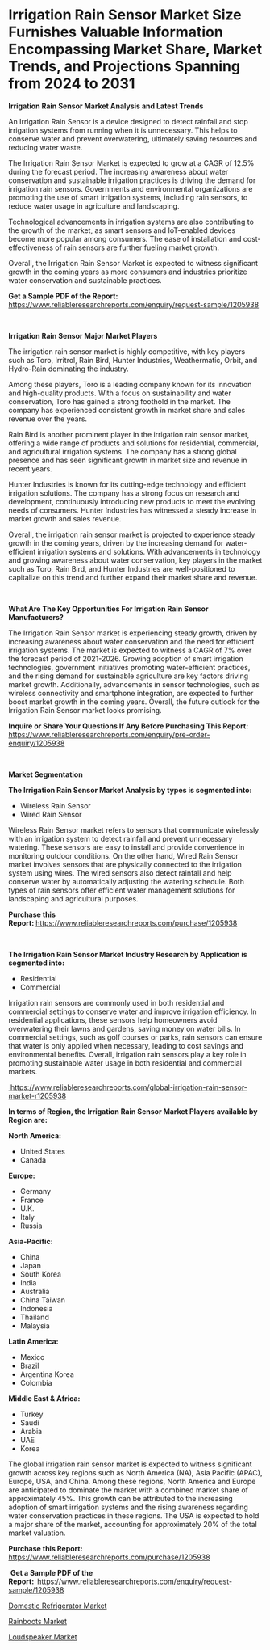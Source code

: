 <p><h1>Irrigation Rain Sensor Market Size Furnishes Valuable Information Encompassing Market Share, Market Trends, and Projections Spanning from 2024 to 2031</h1></p><p><strong>Irrigation Rain Sensor Market Analysis and Latest Trends</strong></p>
<p><p>An Irrigation Rain Sensor is a device designed to detect rainfall and stop irrigation systems from running when it is unnecessary. This helps to conserve water and prevent overwatering, ultimately saving resources and reducing water waste.</p><p>The Irrigation Rain Sensor Market is expected to grow at a CAGR of 12.5% during the forecast period. The increasing awareness about water conservation and sustainable irrigation practices is driving the demand for irrigation rain sensors. Governments and environmental organizations are promoting the use of smart irrigation systems, including rain sensors, to reduce water usage in agriculture and landscaping.</p><p>Technological advancements in irrigation systems are also contributing to the growth of the market, as smart sensors and IoT-enabled devices become more popular among consumers. The ease of installation and cost-effectiveness of rain sensors are further fueling market growth.</p><p>Overall, the Irrigation Rain Sensor Market is expected to witness significant growth in the coming years as more consumers and industries prioritize water conservation and sustainable practices.</p></p>
<p><strong>Get a Sample PDF of the Report:&nbsp;</strong> <a href="https://www.reliableresearchreports.com/enquiry/request-sample/1205938">https://www.reliableresearchreports.com/enquiry/request-sample/1205938</a></p>
<p>&nbsp;</p>
<p><strong>Irrigation Rain Sensor Major Market Players</strong></p>
<p><p>The irrigation rain sensor market is highly competitive, with key players such as Toro, Irritrol, Rain Bird, Hunter Industries, Weathermatic, Orbit, and Hydro-Rain dominating the industry. </p><p>Among these players, Toro is a leading company known for its innovation and high-quality products. With a focus on sustainability and water conservation, Toro has gained a strong foothold in the market. The company has experienced consistent growth in market share and sales revenue over the years. </p><p>Rain Bird is another prominent player in the irrigation rain sensor market, offering a wide range of products and solutions for residential, commercial, and agricultural irrigation systems. The company has a strong global presence and has seen significant growth in market size and revenue in recent years.</p><p>Hunter Industries is known for its cutting-edge technology and efficient irrigation solutions. The company has a strong focus on research and development, continuously introducing new products to meet the evolving needs of consumers. Hunter Industries has witnessed a steady increase in market growth and sales revenue.</p><p>Overall, the irrigation rain sensor market is projected to experience steady growth in the coming years, driven by the increasing demand for water-efficient irrigation systems and solutions. With advancements in technology and growing awareness about water conservation, key players in the market such as Toro, Rain Bird, and Hunter Industries are well-positioned to capitalize on this trend and further expand their market share and revenue.</p></p>
<p>&nbsp;</p>
<p><strong>What Are The Key Opportunities For Irrigation Rain Sensor Manufacturers?</strong></p>
<p><p>The Irrigation Rain Sensor market is experiencing steady growth, driven by increasing awareness about water conservation and the need for efficient irrigation systems. The market is expected to witness a CAGR of 7% over the forecast period of 2021-2026. Growing adoption of smart irrigation technologies, government initiatives promoting water-efficient practices, and the rising demand for sustainable agriculture are key factors driving market growth. Additionally, advancements in sensor technologies, such as wireless connectivity and smartphone integration, are expected to further boost market growth in the coming years. Overall, the future outlook for the Irrigation Rain Sensor market looks promising.</p></p>
<p><strong>Inquire or Share Your Questions If Any Before Purchasing This Report:</strong> <a href="https://www.reliableresearchreports.com/enquiry/pre-order-enquiry/1205938">https://www.reliableresearchreports.com/enquiry/pre-order-enquiry/1205938</a></p>
<p>&nbsp;</p>
<p><strong>Market Segmentation</strong></p>
<p><strong>The Irrigation Rain Sensor Market Analysis by types is segmented into:</strong></p>
<p><ul><li>Wireless Rain Sensor</li><li>Wired Rain Sensor</li></ul></p>
<p><p>Wireless Rain Sensor market refers to sensors that communicate wirelessly with an irrigation system to detect rainfall and prevent unnecessary watering. These sensors are easy to install and provide convenience in monitoring outdoor conditions. On the other hand, Wired Rain Sensor market involves sensors that are physically connected to the irrigation system using wires. The wired sensors also detect rainfall and help conserve water by automatically adjusting the watering schedule. Both types of rain sensors offer efficient water management solutions for landscaping and agricultural purposes.</p></p>
<p><strong>Purchase this Report:&nbsp;</strong><a href="https://www.reliableresearchreports.com/purchase/1205938">https://www.reliableresearchreports.com/purchase/1205938</a></p>
<p>&nbsp;</p>
<p><strong>The Irrigation Rain Sensor Market Industry Research by Application is segmented into:</strong></p>
<p><ul><li>Residential</li><li>Commercial</li></ul></p>
<p><p>Irrigation rain sensors are commonly used in both residential and commercial settings to conserve water and improve irrigation efficiency. In residential applications, these sensors help homeowners avoid overwatering their lawns and gardens, saving money on water bills. In commercial settings, such as golf courses or parks, rain sensors can ensure that water is only applied when necessary, leading to cost savings and environmental benefits. Overall, irrigation rain sensors play a key role in promoting sustainable water usage in both residential and commercial markets.</p></p>
<p><a href="https://www.reliableresearchreports.com/global-irrigation-rain-sensor-market-r1205938">&nbsp;https://www.reliableresearchreports.com/global-irrigation-rain-sensor-market-r1205938</a></p>
<p><strong>In terms of Region, the Irrigation Rain Sensor Market Players available by Region are:</strong></p>
<p>
    <p> <strong> North America: </strong>
        <ul>
            <li>United States</li>
            <li>Canada</li>
        </ul>
        </p> 
    <p> <strong> Europe: </strong>
        <ul>
            <li>Germany</li>
            <li>France</li>
            <li>U.K.</li>
            <li>Italy</li>
            <li>Russia</li>
        </ul>
        </p> 
    <p> <strong> Asia-Pacific: </strong>
        <ul>
            <li>China</li>
            <li>Japan</li>
            <li>South Korea</li>
            <li>India</li>
            <li>Australia</li>
            <li>China Taiwan</li>
            <li>Indonesia</li>
            <li>Thailand</li>
            <li>Malaysia</li>
        </ul>
        </p> 
    <p> <strong> Latin America: </strong>
        <ul>
            <li>Mexico</li>
            <li>Brazil</li>
            <li>Argentina Korea</li>
            <li>Colombia</li>
        </ul>
        </p> 
    <p> <strong> Middle East & Africa: </strong>
        <ul>
            <li>Turkey</li>
            <li>Saudi</li>
            <li>Arabia</li>
            <li>UAE</li>
            <li>Korea</li>
        </ul>
    </p>
    </p>
<p><p>The global irrigation rain sensor market is expected to witness significant growth across key regions such as North America (NA), Asia Pacific (APAC), Europe, USA, and China. Among these regions, North America and Europe are anticipated to dominate the market with a combined market share of approximately 45%. This growth can be attributed to the increasing adoption of smart irrigation systems and the rising awareness regarding water conservation practices in these regions. The USA is expected to hold a major share of the market, accounting for approximately 20% of the total market valuation.</p></p>
<p><strong>Purchase this Report: </strong><a href="https://www.reliableresearchreports.com/purchase/1205938">https://www.reliableresearchreports.com/purchase/1205938</a></p>
<p>&nbsp;<strong>Get a Sample PDF of the Report:&nbsp;&nbsp;</strong><a href="https://www.reliableresearchreports.com/enquiry/request-sample/1205938">https://www.reliableresearchreports.com/enquiry/request-sample/1205938</a></p>
<p><strong></strong></p>
<p><p><a href="https://www.linkedin.com/pulse/domestic-refrigerator-market-size-cagr-trends-2024-2030-v4xne?trackingId=DfAMscqJrxXU79Aub7t4Uw%3D%3D">Domestic Refrigerator Market</a></p><p><a href="https://www.linkedin.com/pulse/analyzing-rainboots-market-global-industry-perspective-forecast-nwtbe?trackingId=VsRX3DHbNHxspjHW2AYlhA%3D%3D">Rainboots Market</a></p><p><a href="https://www.linkedin.com/pulse/loudspeaker-market-key-successful-business-strategy-forecast-gdfse?trackingId=UKKHJ8ycgfeO9t83OLMvCQ%3D%3D">Loudspeaker Market</a></p></p>